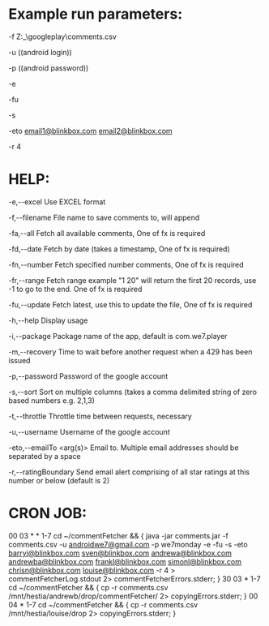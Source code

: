 Example run parameters:
==============
-f  Z:\_\googleplay\comments.csv

-u ((android login))

-p ((android password))

-e

-fu

-s

-eto email1@blinkbox.com email2@blinkbox.com

-r 4


HELP:
==============
-e,--excel                  Use EXCEL format
 
 -f,--filename <arg>         File name to save comments to, will append
 
 -fa,--all                   Fetch all available comments, One of fx is
                             required
                             
 -fd,--date <arg>            Fetch by date (takes a timestamp, One of fx
                             is required)
                             
 -fn,--number <arg>          Fetch specified number comments, One of fx is
                             required
                             
 -fr,--range <arg>           Fetch range example "1 20" will return the
                             first 20 records, use -1 to go to the end.
                             One of fx is required
                             
 -fu,--update                Fetch latest, use this to update the file,
                             One of fx is required
                             
 -h,--help                   Display usage
 
 -i,--package <arg>          Package name of the app, default is
                             com.we7.player
                             
 -m,--recovery <arg>         Time to wait before another request when a
                             429 has been issued
                             
 -p,--password <arg>         Password of the google account
 
 -s,--sort                   Sort on multiple columns (takes a comma
                             delimited string of zero based numbers e.g.
                             2,1,3)
                             
 -t,--throttle <arg>         Throttle time between requests, necessary
 
 -u,--username <arg>         Username of the google account
 
 -eto,--emailTo <arg(s)>     Email to. Multiple email addresses should be
                             separated by a space
                             
 -r,--ratingBoundary <arg>   Send email alert comprising of all star
                             ratings at this number or below (default is
                             2)

CRON JOB:
==============
00 03 * * 1-7 cd ~/commentFetcher && { java -jar comments.jar -f comments.csv -u androidwe7@gmail.com -p we7monday -e -fu -s -eto barryi@blinkbox.com sven@blinkbox.com andrewa@blinkbox.com andrewba@blinkbox.com frankl@blinkbox.com simonl@blinkbox.com chrisn@blinkbox.com louise@blinkbox.com -r 4 > commentFetcherLog.stdout 2> commentFetcherErrors.stderr; }
30 03 * 1-7 cd ~/commentFetcher && { cp -r comments.csv /mnt/hestia/andrewb/drop/commentFetcher/ 2> copyingErrors.stderr; }
00 04 * 1-7 cd ~/commentFetcher && { cp -r comments.csv /mnt/hestia/louise/drop 2> copyingErrors.stderr; }
